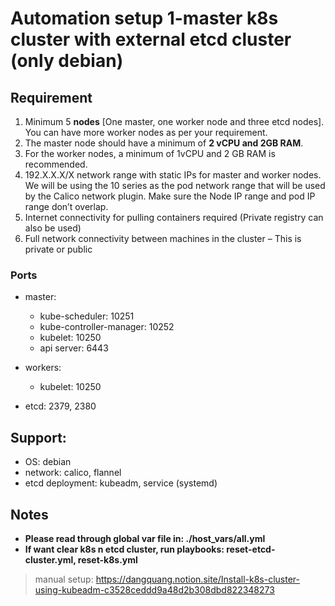 # Automation setup 1-master k8s cluster with external etcd cluster (only debian)

## Requirement

1. Minimum 5 **nodes** [One master, one worker node and three etcd nodes]. You can have more worker nodes as per your requirement.
2. The master node should have a minimum of **2 vCPU and 2GB RAM**.
3. For the worker nodes, a minimum of 1vCPU and 2 GB RAM is recommended.
4. 192.X.X.X/X network range with static IPs for master and worker nodes. We will be using the 10 series as the pod network range that will be used by the Calico network plugin. Make sure the Node IP range and pod IP range don’t overlap.
5. Internet connectivity for pulling containers required (Private registry can also be used)
6. Full network connectivity between machines in the cluster – This is private or public

### Ports

- master:

  - kube-scheduler: 10251
  - kube-controller-manager: 10252
  - kubelet: 10250
  - api server: 6443

- workers:

  - kubelet: 10250

- etcd: 2379, 2380

## Support:

- OS: debian
- network: calico, flannel
- etcd deployment: kubeadm, service (systemd)

## Notes

- **Please read through global var file in: ./host_vars/all.yml**
- **If want clear k8s n etcd cluster, run playbooks: reset-etcd-cluster.yml, reset-k8s.yml**

> manual setup: https://dangquang.notion.site/Install-k8s-cluster-using-kubeadm-c3528ceddd9a48d2b308dbd822348273
